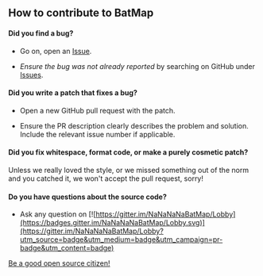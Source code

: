 ## How to contribute to BatMap

#### **Did you find a bug?**
* Go on, open an [Issue](https://github.com/DogusTeknoloji/BatMap/issues/new).

* *Ensure the bug was not already reported* by searching on GitHub under [Issues](https://github.com/DogusTeknoloji/BatMap/issues).

#### **Did you write a patch that fixes a bug?**

* Open a new GitHub pull request with the patch.

* Ensure the PR description clearly describes the problem and solution. Include the relevant issue number if applicable.

#### **Did you fix whitespace, format code, or make a purely cosmetic patch?**

Unless we really loved the style, or we missed something out of the norm and you catched it, we won't accept the pull request, sorry!

#### **Do you have questions about the source code?**

* Ask any question on [![https://gitter.im/NaNaNaNaBatMap/Lobby](https://badges.gitter.im/NaNaNaNaBatMap/Lobby.svg)](https://gitter.im/NaNaNaNaBatMap/Lobby?utm_source=badge&utm_medium=badge&utm_campaign=pr-badge&utm_content=badge)

[Be a good open source citizen!](https://hackernoon.com/being-a-good-open-source-citizen-9060d0ab9732)
